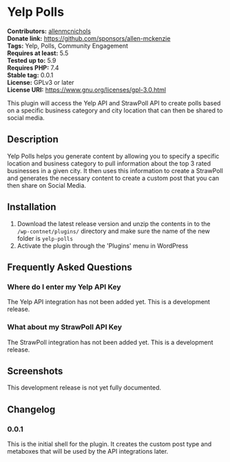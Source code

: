 # Yelp Polls #
**Contributors:** [allenmcnichols](https://profiles.wordpress.org/allenmcnichols/)  
**Donate link:** https://github.com/sponsors/allen-mckenzie  
**Tags:** Yelp, Polls, Community Engagement  
**Requires at least:** 5.5  
**Tested up to:** 5.9  
**Requires PHP:** 7.4  
**Stable tag:** 0.0.1  
**License:** GPLv3 or later  
**License URI:** https://www.gnu.org/licenses/gpl-3.0.html  

This plugin will access the Yelp API and StrawPoll API to create polls based on a specific business category and city location that can then be shared to social media.

## Description ##

Yelp Polls helps you generate content by allowing you to specify a specific location and business category to pull information about the top 3 rated businesses in a given city. It then uses this information to create a StrawPoll and generates the necessary content to create a custom post that you can then share on Social Media.

## Installation ##

 1. Download the latest release version and unzip the contents in to the `/wp-contnet/plugins/` directory and make sure the name of the new folder is `yelp-polls`
 2. Activate the plugin through the 'Plugins' menu in WordPress

## Frequently Asked Questions ##

### Where do I enter my Yelp API Key ###

The Yelp API integration has not been added yet. This is a development release.

### What about my StrawPoll API Key ###

The StrawPoll integration has not been added yet. This is a development release.

## Screenshots ##

This development release is not yet fully documented.

## Changelog ##

### 0.0.1 ###

This is the initial shell for the plugin. It creates the custom post type and metaboxes that will be used by the API integrations later.
